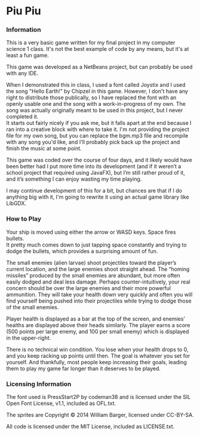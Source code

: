 # Piu Piu #

### Information ###
This is a very basic game written for my final project in my computer science 1 
class.  It's not the best example of code by any means, but it's at least a fun 
game.

This game was developed as a NetBeans project, but can probably be used with any 
IDE.

When I demonstrated this in class, I used a font called Joystix and I used the 
song "Hello Earth!" by Chipzel in this game.  However, I don't have any right 
to distribute those publically, so I have replaced the font with an openly 
usable one and the song with a work-in-progress of my own.  The song was 
actually originally meant to be used in this project, but I never completed it.  
It starts out fairly nicely if you ask me, but it falls apart at the end because 
I ran into a creative block with where to take it.  I'm not providing the 
project file for my own song, but you can replace the bgm.mp3 file and recompile 
with any song you'd like, and I'll probably pick back up the project and finish 
the music at some point.

This game was coded over the course of four days, and it likely would have been 
better had I put more time into its development (and if it weren’t a school 
project that required using JavaFX), but I’m still rather proud of it, and it’s 
something I can enjoy wasting my time playing.

I may continue development of this for a bit, but chances are that if I do 
anything big with it, I'm going to rewrite it using an actual game library like 
LibGDX. 

### How to Play ###
Your ship is moved using either the arrow or WASD keys.  Space fires bullets.  
It pretty much comes down to just tapping space constantly and trying to dodge 
the bullets, which provides a surprising amount of fun.

The small enemies (alien larvae) shoot projectiles toward the player’s current 
location, and the large enemies shoot straight ahead.  The “homing missiles” 
produced by the small enemies are abundant, but more often easily dodged and 
deal less damage.  Perhaps counter-intuitively, your real concern should be 
over the large enemies and their more powerful ammunition.  They will take your 
health down very quickly and often you will find yourself being pushed into 
their projectiles while trying to dodge those of the small enemies.

Player health is displayed as a bar at the top of the screen, and enemies’ 
healths are displayed above their heads similarly.  The player earns a score 
(500 points per large enemy, and 100 per small enemy) which is displayed in the 
upper-right.

There is no technical win condition.  You lose when your health drops to 0, and 
you keep racking up points until then.  The goal is whatever you set for 
yourself.  And thankfully, most people keep increasing their goals, leading 
them to play my game far longer than it deserves to be played.

### Licensing Information ###
The font used is PressStart2P by codeman38 and is licensed under the SIL Open 
Font License, v1.1, included as OFL.txt.

The sprites are Copyright © 2014 William Barger, licensed under CC-BY-SA.

All code is licensed under the MIT License, included as LICENSE.txt.
